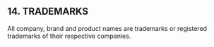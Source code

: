 ## 14. TRADEMARKS
All company, brand and product names are trademarks or registered trademarks of their respective companies.
